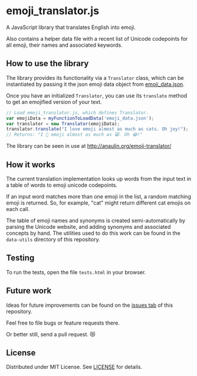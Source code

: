 # emoji_translator.js

A JavaScript library that translates English into emoji.

Also contains a helper data file with a recent list of Unicode codepoints for
all emoji, their names and associated keywords.

## How to use the library

The library provides its functionality via a `Translator` class, which can be
instantiated by passing it the json emoji data object from
[emoji_data.json](https://github.com/anaulin/emo/blob/master/emoji_data.json).

Once you have an initialized `Translator`, you can use its `translate` method to
get an emojified version of your text.

```JavaScript
// Load emoji_translator.js, which defines Translator.
var emojiData = myFunctionToLoadData('emoji_data.json');
var translator = new Translator(emojiData);
translator.translate("I love emoji almost as much as cats. Oh joy!");
// Returns: "I 💖 emoji almost as much as 😸. Oh 😂!"
```

The library can be seen in use at http://anaulin.org/emoji-translator/

## How it works

The current translation implementation looks up words from the input text in a
table of words to emoji unicode codepoints.

If an input word matches more than one emoji in the list, a random matching
emoji is returned. So, for example, "cat" might return different cat emojis on
each call.

The table of emoji names and synonyms is created semi-automatically by parsing
the Unicode website, and adding synonyms and associated concepts by hand. The
utilities used to do this work can be found in the `data-utils` directory of this
repository.

## Testing

To run the tests, open the file `tests.html` in your browser.

## Future work
Ideas for future improvements can be found on the
[issues tab](https://github.com/anaulin/emo/issues) of this repository.

Feel free to file bugs or feature requests there.

Or better still, send a pull request. 😻

## License

Distributed under MIT License. See
[LICENSE](https://github.com/anaulin/emo/blob/master/LICENSE.md)
for details.
